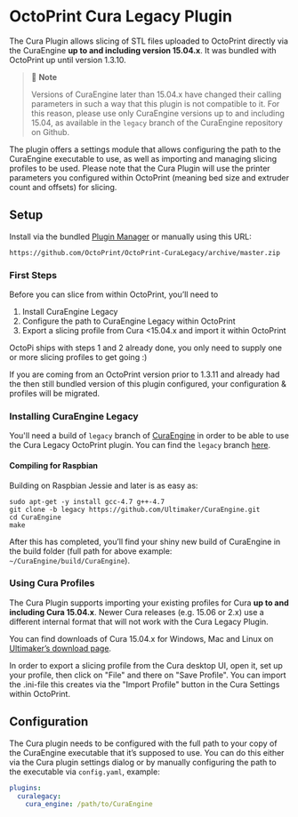 # OctoPrint Cura Legacy Plugin

The Cura Plugin allows slicing of STL files uploaded to OctoPrint directly via the CuraEngine **up to and including 
version 15.04.x**. It was bundled with OctoPrint up until version 1.3.10.

> 📝 **Note**
>
> Versions of CuraEngine later than 15.04.x have changed their calling parameters in such a way that this 
> plugin is not compatible to it. For this reason, please use only CuraEngine versions up to and including 15.04, 
> as available in the `legacy` branch of the CuraEngine repository on Github.

The plugin offers a settings module that allows configuring the path to the CuraEngine executable to use, as well as 
importing and managing slicing profiles to be used. Please note that the Cura Plugin will use the printer parameters 
you configured within OctoPrint (meaning bed size and extruder count and offsets) for slicing.

## Setup

Install via the bundled [Plugin Manager](https://github.com/foosel/OctoPrint/wiki/Plugin:-Plugin-Manager)
or manually using this URL:

    https://github.com/OctoPrint/OctoPrint-CuraLegacy/archive/master.zip

### First Steps

Before you can slice from within OctoPrint, you’ll need to

  1. Install CuraEngine Legacy
  2. Configure the path to CuraEngine Legacy within OctoPrint
  3. Export a slicing profile from Cura <15.04.x and import it within OctoPrint

OctoPi ships with steps 1 and 2 already done, you only need to supply one or more slicing 
profiles to get going :)

If you are coming from an OctoPrint version prior to 1.3.11 and already had the then still bundled version of this plugin
configured, your configuration & profiles will be migrated.

### Installing CuraEngine Legacy

You'll need a build of `legacy` branch of [CuraEngine](http://github.com/Ultimaker/CuraEngine) in order to be able to 
use the Cura Legacy OctoPrint plugin. You can find the `legacy` branch [here](https://github.com/ultimaker/curaengine/tree/legacy).

#### Compiling for Raspbian

Building on Raspbian Jessie and later is as easy as:

```
sudo apt-get -y install gcc-4.7 g++-4.7
git clone -b legacy https://github.com/Ultimaker/CuraEngine.git
cd CuraEngine
make
```

After this has completed, you’ll find your shiny new build of CuraEngine in the build folder (full path for above 
example: `~/CuraEngine/build/CuraEngine`).

### Using Cura Profiles

The Cura Plugin supports importing your existing profiles for Cura **up to and including Cura 15.04.x**. Newer Cura 
releases (e.g. 15.06 or 2.x) use a different internal format that will not work with the Cura Legacy Plugin.

You can find downloads of Cura 15.04.x for Windows, Mac and Linux on [Ultimaker’s download page](https://ultimaker.com/en/products/cura-software/list).

In order to export a slicing profile from the Cura desktop UI, open it, set up your profile, then click on "File" and 
there on "Save Profile". You can import the .ini-file this creates via the "Import Profile" button in the Cura Settings 
within OctoPrint.

## Configuration

The Cura plugin needs to be configured with the full path to your copy of the CuraEngine executable that it’s supposed 
to use. You can do this either via the Cura plugin settings dialog or by manually configuring the path to the 
executable via ``config.yaml``, example:

``` yaml
plugins:
  curalegacy:
    cura_engine: /path/to/CuraEngine
```
